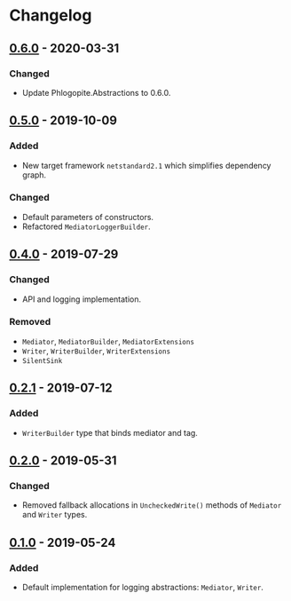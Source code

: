 # Changelog

## [0.6.0] - 2020-03-31
### Changed
- Update Phlogopite.Abstractions to 0.6.0.

## [0.5.0] - 2019-10-09
### Added
- New target framework `netstandard2.1` which simplifies dependency graph.

### Changed
- Default parameters of constructors.
- Refactored `MediatorLoggerBuilder`.

## [0.4.0] - 2019-07-29
### Changed
- API and logging implementation.

### Removed
- `Mediator`, `MediatorBuilder`, `MediatorExtensions`
- `Writer`, `WriterBuilder`, `WriterExtensions`
- `SilentSink`

## [0.2.1] - 2019-07-12
### Added
- `WriterBuilder` type that binds mediator and tag.

## [0.2.0] - 2019-05-31
### Changed
- Removed fallback allocations in `UncheckedWrite()` methods of `Mediator` and `Writer` types.

## [0.1.0] - 2019-05-24
### Added
- Default implementation for logging abstractions: `Mediator`, `Writer`.

[0.6.0]: https://github.com/qbit86/phlogopite/compare/main-0.5.0...main-0.6.0
[0.5.0]: https://github.com/qbit86/phlogopite/compare/main-0.4.0...main-0.5.0
[0.4.0]: https://github.com/qbit86/phlogopite/compare/main-0.2.1...main-0.4.0
[0.2.1]: https://github.com/qbit86/phlogopite/compare/main-0.2.0...main-0.2.1
[0.2.0]: https://github.com/qbit86/phlogopite/compare/main-0.1.0...main-0.2.0 
[0.1.0]: https://github.com/qbit86/phlogopite/releases/tag/main-0.1.0
